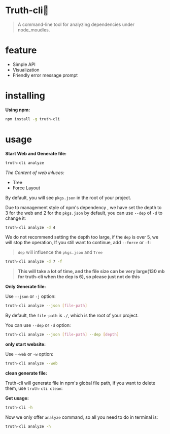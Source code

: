 # Truth-cli🤩

> A command-line tool for analyzing dependencies under node_moudles.

# feature

- Simple API
- Visualization
- Friendly error message prompt

# installing

**Using npm:**

```bash
npm install -g truth-cli
```

# usage

**Start Web and Generate file:**

```bash
truth-cli analyze
```

*The Content of web inluces:*

- Tree
- Force Layout

By default, you will see `pkgs.json` in the root of your project.

Due to management style of npm's dependency , we have set the depth to 3 for the web and 2 for the `pkgs.json` by default, you can use `--dep` of `-d` to change it:

```bash
truth-cli analyze -d 4
```

We do not recommend setting the depth too large, if the `dep` is over 5, we will stop the operation, If you still want to continue, add `--force` or `-f`:

> `dep` will influence the `pkgs.json` and `Tree`

```bash
truth-cli analyze -d 7 -f
```

> **This will take a lot of time, and the file size can be very large(130 mb for truth-cli when the dep is 6), so please just not do this**

**Only Generate file:**

Use `--json` or `-j` option:

```bash
truth-cli analyze --json [file-path]
```

By default, the `file-path` is `./`, which is the root of your project.

You can use `--dep` or `-d` option:

```bash
truth-cli analyze --json [file-path] --dep [depth]
```

**only start website:**

Use `--web` or `-w` option:

```bash
truth-cli analyze --web
```

**clean generate file:**

Truth-cli will generate file in npm's global file path, if you want to delete them, use `truth-cli clean`:



**Get usage:**

```bash
truth-cli -h
```

Now we only offer `analyze` command, so all you need to do in terminal is:

```bash
truth-cli analyze -h 
```
